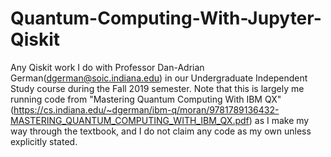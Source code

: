 # Quantum-Computing-With-Jupyter-Qiskit
Any Qiskit work I do with Professor Dan-Adrian German(dgerman@soic.indiana.edu) in our Undergraduate Independent Study course during the Fall 2019 semester. Note that this is largely me running code from "Mastering Quantum Computing With IBM QX"  (https://cs.indiana.edu/~dgerman/ibm-q/moran/9781789136432-MASTERING_QUANTUM_COMPUTING_WITH_IBM_QX.pdf) as I make my way through the textbook, and I do not claim any code as my own unless explicitly stated.
